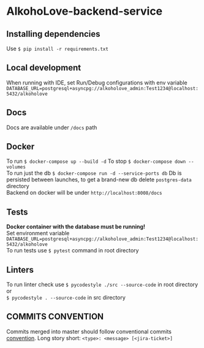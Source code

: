# AlkohoLove-backend-service

## Installing dependencies

Use `$ pip install -r requirements.txt`

## Local development

When running with IDE, set Run/Debug configurations with env variable  
`DATABASE_URL=postgresql+asyncpg://alkoholove_admin:Test1234@localhost:5432/alkoholove`  

## Docs
Docs are available under `/docs` path

## Docker

To run `$ docker-compose up --build -d`
To stop `$ docker-compose down --volumes`  
To run just the db `$ docker-compose run -d --service-ports db`
Db is persisted between launches, to get a brand-new db delete `postgres-data` directory  
Backend on docker will be under `http://localhost:8008/docs`

## Tests

**Docker container with the database must be running!**  
Set environment variable `DATABASE_URL=postgresql+asyncpg://alkoholove_admin:Test1234@localhost:5432/alkoholove`  
To run tests use `$ pytest` command in root directory

## Linters

To run linter check use `$ pycodestyle ./src --source-code` in root directory or  
`$ pycodestyle . --source-code` in src directory

## COMMITS CONVENTION

Commits merged into master should follow conventional 
commits [convention](https://gist.github.com/Zekfad/f51cb06ac76e2457f11c80ed705c95a3).
Long story short: `<type>: <message> [<jira-ticket>]`
